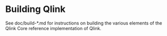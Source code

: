 Building Qlink
=============

See doc/build-*.md for instructions on building the various
elements of the Qlink Core reference implementation of Qlink.
